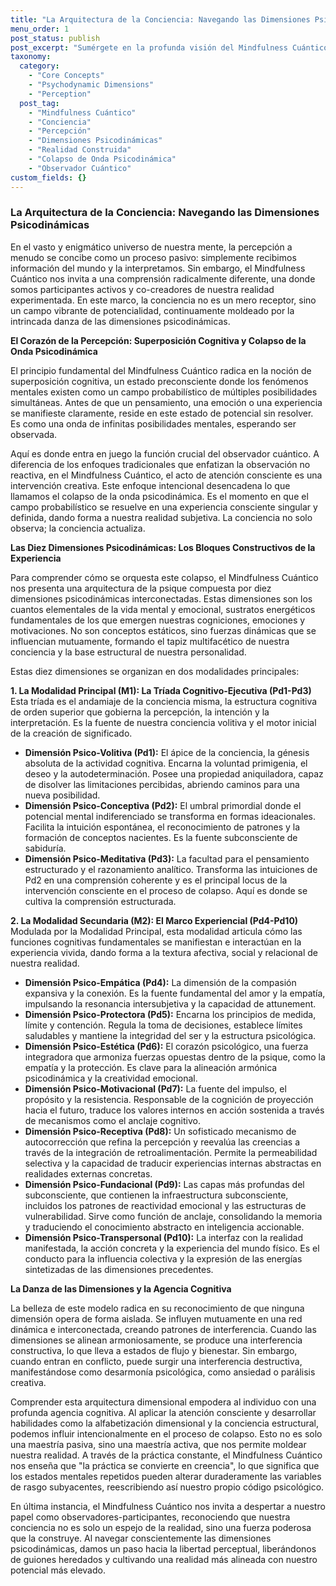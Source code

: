 ```yaml
---
title: "La Arquitectura de la Conciencia: Navegando las Dimensiones Psicodinámicas"
menu_order: 1
post_status: publish
post_excerpt: "Sumérgete en la profunda visión del Mindfulness Cuántico, donde la percepción no es pasiva, sino un acto de co-creación. Este enfoque revela cómo nuestras mentes, a través de intrincadas dimensiones psicodinámicas, dan forma activa a la realidad que experimentamos. Descubre el poder de tu conciencia para transformar lo potencial en lo manifestado."
taxonomy:
  category:
    - "Core Concepts"
    - "Psychodynamic Dimensions"
    - "Perception"
  post_tag:
    - "Mindfulness Cuántico"
    - "Conciencia"
    - "Percepción"
    - "Dimensiones Psicodinámicas"
    - "Realidad Construida"
    - "Colapso de Onda Psicodinámica"
    - "Observador Cuántico"
custom_fields: {}
---
```


### La Arquitectura de la Conciencia: Navegando las Dimensiones Psicodinámicas

En el vasto y enigmático universo de nuestra mente, la percepción a menudo se concibe como un proceso pasivo: simplemente recibimos información del mundo y la interpretamos. Sin embargo, el Mindfulness Cuántico nos invita a una comprensión radicalmente diferente, una donde somos participantes activos y co-creadores de nuestra realidad experimentada. En este marco, la conciencia no es un mero receptor, sino un campo vibrante de potencialidad, continuamente moldeado por la intrincada danza de las dimensiones psicodinámicas.

**El Corazón de la Percepción: Superposición Cognitiva y Colapso de la Onda Psicodinámica**

El principio fundamental del Mindfulness Cuántico radica en la noción de superposición cognitiva, un estado preconsciente donde los fenómenos mentales existen como un campo probabilístico de múltiples posibilidades simultáneas. Antes de que un pensamiento, una emoción o una experiencia se manifieste claramente, reside en este estado de potencial sin resolver. Es como una onda de infinitas posibilidades mentales, esperando ser observada.

Aquí es donde entra en juego la función crucial del observador cuántico. A diferencia de los enfoques tradicionales que enfatizan la observación no reactiva, en el Mindfulness Cuántico, el acto de atención consciente es una intervención creativa. Este enfoque intencional desencadena lo que llamamos el colapso de la onda psicodinámica. Es el momento en que el campo probabilístico se resuelve en una experiencia consciente singular y definida, dando forma a nuestra realidad subjetiva. La conciencia no solo observa; la conciencia actualiza.

**Las Diez Dimensiones Psicodinámicas: Los Bloques Constructivos de la Experiencia**

Para comprender cómo se orquesta este colapso, el Mindfulness Cuántico nos presenta una arquitectura de la psique compuesta por diez dimensiones psicodinámicas interconectadas. Estas dimensiones son los cuantos elementales de la vida mental y emocional, sustratos energéticos fundamentales de los que emergen nuestras cogniciones, emociones y motivaciones. No son conceptos estáticos, sino fuerzas dinámicas que se influencian mutuamente, formando el tapiz multifacético de nuestra conciencia y la base estructural de nuestra personalidad.

Estas diez dimensiones se organizan en dos modalidades principales:

**1. La Modalidad Principal (M1): La Tríada Cognitivo-Ejecutiva (Pd1-Pd3)**
Esta tríada es el andamiaje de la conciencia misma, la estructura cognitiva de orden superior que gobierna la percepción, la intención y la interpretación. Es la fuente de nuestra conciencia volitiva y el motor inicial de la creación de significado.

*   **Dimensión Psico-Volitiva (Pd1):** El ápice de la conciencia, la génesis absoluta de la actividad cognitiva. Encarna la voluntad primigenia, el deseo y la autodeterminación. Posee una propiedad aniquiladora, capaz de disolver las limitaciones percibidas, abriendo caminos para una nueva posibilidad.
*   **Dimensión Psico-Conceptiva (Pd2):** El umbral primordial donde el potencial mental indiferenciado se transforma en formas ideacionales. Facilita la intuición espontánea, el reconocimiento de patrones y la formación de conceptos nacientes. Es la fuente subconsciente de sabiduría.
*   **Dimensión Psico-Meditativa (Pd3):** La facultad para el pensamiento estructurado y el razonamiento analítico. Transforma las intuiciones de Pd2 en una comprensión coherente y es el principal locus de la intervención consciente en el proceso de colapso. Aquí es donde se cultiva la comprensión estructurada.

**2. La Modalidad Secundaria (M2): El Marco Experiencial (Pd4-Pd10)**
Modulada por la Modalidad Principal, esta modalidad articula cómo las funciones cognitivas fundamentales se manifiestan e interactúan en la experiencia vivida, dando forma a la textura afectiva, social y relacional de nuestra realidad.

*   **Dimensión Psico-Empática (Pd4):** La dimensión de la compasión expansiva y la conexión. Es la fuente fundamental del amor y la empatía, impulsando la resonancia intersubjetiva y la capacidad de attunement.
*   **Dimensión Psico-Protectora (Pd5):** Encarna los principios de medida, límite y contención. Regula la toma de decisiones, establece límites saludables y mantiene la integridad del ser y la estructura psicológica.
*   **Dimensión Psico-Estética (Pd6):** El corazón psicológico, una fuerza integradora que armoniza fuerzas opuestas dentro de la psique, como la empatía y la protección. Es clave para la alineación armónica psicodinámica y la creatividad emocional.
*   **Dimensión Psico-Motivacional (Pd7):** La fuente del impulso, el propósito y la resistencia. Responsable de la cognición de proyección hacia el futuro, traduce los valores internos en acción sostenida a través de mecanismos como el anclaje cognitivo.
*   **Dimensión Psico-Receptiva (Pd8):** Un sofisticado mecanismo de autocorrección que refina la percepción y reevalúa las creencias a través de la integración de retroalimentación. Permite la permeabilidad selectiva y la capacidad de traducir experiencias internas abstractas en realidades externas concretas.
*   **Dimensión Psico-Fundacional (Pd9):** Las capas más profundas del subconsciente, que contienen la infraestructura subconsciente, incluidos los patrones de reactividad emocional y las estructuras de vulnerabilidad. Sirve como función de anclaje, consolidando la memoria y traduciendo el conocimiento abstracto en inteligencia accionable.
*   **Dimensión Psico-Transpersonal (Pd10):** La interfaz con la realidad manifestada, la acción concreta y la experiencia del mundo físico. Es el conducto para la influencia colectiva y la expresión de las energías sintetizadas de las dimensiones precedentes.

**La Danza de las Dimensiones y la Agencia Cognitiva**

La belleza de este modelo radica en su reconocimiento de que ninguna dimensión opera de forma aislada. Se influyen mutuamente en una red dinámica e interconectada, creando patrones de interferencia. Cuando las dimensiones se alinean armoniosamente, se produce una interferencia constructiva, lo que lleva a estados de flujo y bienestar. Sin embargo, cuando entran en conflicto, puede surgir una interferencia destructiva, manifestándose como desarmonía psicológica, como ansiedad o parálisis creativa.

Comprender esta arquitectura dimensional empodera al individuo con una profunda agencia cognitiva. Al aplicar la atención consciente y desarrollar habilidades como la alfabetización dimensional y la conciencia estructural, podemos influir intencionalmente en el proceso de colapso. Esto no es solo una maestría pasiva, sino una maestría activa, que nos permite moldear nuestra realidad. A través de la práctica constante, el Mindfulness Cuántico nos enseña que "la práctica se convierte en creencia", lo que significa que los estados mentales repetidos pueden alterar duraderamente las variables de rasgo subyacentes, reescribiendo así nuestro propio código psicológico.

En última instancia, el Mindfulness Cuántico nos invita a despertar a nuestro papel como observadores-participantes, reconociendo que nuestra conciencia no es solo un espejo de la realidad, sino una fuerza poderosa que la construye. Al navegar conscientemente las dimensiones psicodinámicas, damos un paso hacia la libertad perceptual, liberándonos de guiones heredados y cultivando una realidad más alineada con nuestro potencial más elevado.